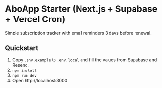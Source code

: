 # AboApp Starter (Next.js + Supabase + Vercel Cron)

Simple subscription tracker with email reminders 3 days before renewal.

## Quickstart
1) Copy `.env.example` to `.env.local` and fill the values from Supabase and Resend.
2) `npm install`
3) `npm run dev`
4) Open http://localhost:3000
